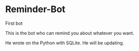 # Reminder-Bot
First bot

This is the bot who can remind you about whatever you want.

He wrote on the Python with SQLite.
He will be updating.
